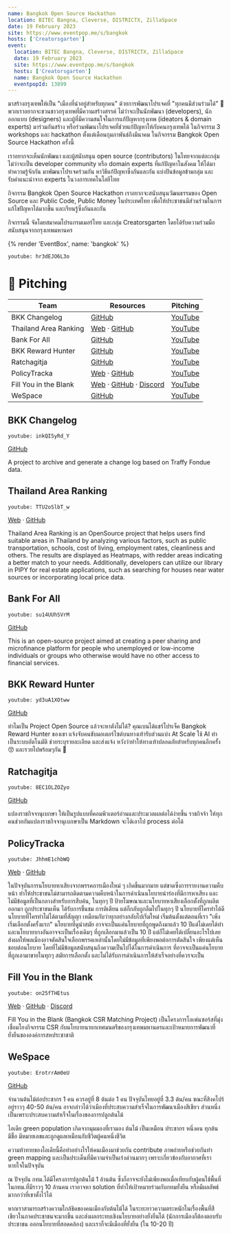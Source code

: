 ```yaml
---
name: Bangkok Open Source Hackathon
location: BITEC Bangna, Cleverse, DISTRICTX, ZillaSpace
date: 19 February 2023
site: https://www.eventpop.me/s/bangkok
hosts: ['Creatorsgarten']
event:
  location: BITEC Bangna, Cleverse, DISTRICTX, ZillaSpace
  date: 19 February 2023
  site: https://www.eventpop.me/s/bangkok
  hosts: ['Creatorsgarten']
  name: Bangkok Open Source Hackathon
  eventpopId: 13899
---
```


มาสร้างกรุงเทพให้เป็น "เมืองที่น่าอยู่สำหรับทุกคน" ด้วยการพัฒนาโปรเจคที่ "ทุกคนมีส่วนร่วมได้" 💖
พวกเราอยากจะชวนชาวกรุงเทพที่มีความสร้างสรรค์ ไม่ว่าจะเป็นนักพัฒนา (developers), นักออกแบบ (designers) และผู้ที่มีความสนใจในการแก้ปัญหากรุงเทพ (ideators & domain experts) มาร่วมกันสร้าง หรือร่วมพัฒนาโปรเจคที่ช่วยแก้ปัญหาให้กับคนกรุงเทพได้ ในกิจกรรม 3 workshops และ hackathon ตั้งแต่เดือนกุมภาพันธ์ถึงมีนาคม ในกิจกรรม Bangkok Open Source Hackathon ครั้งนี้

เราอยากจะเห็นนักพัฒนา และผู้สนับสนุน open source (contributors) ในไทยจากแต่ละกลุ่ม ไม่ว่าจะเป็น developer community หรือ domain experts ที่แก้ปัญหาในสังคม ให้ได้มาทำความรู้จักกัน มาพัฒนาโปรเจคร่วมกัน หาวิธีแก้ปัญหาซึ่งกันและกัน แบ่งปันข้อมูลข้ามกลุ่ม และรับคำแนะนำจาก experts ในวงการเทคโนโลยีไทย

กิจกรรม Bangkok Open Source Hackathon เราอยากจะสนับสนุนวัฒนธรรมของ Open Source และ Public Code, Public Money ในประเทศไทย เพื่อให้ประชาชนมีส่วนร่วมในการแก้ไขปัญหาได้มากขึ้น และเรียนรู้ซึ่งกันและกัน

กิจกรรมนี้ จัดโดยสมาคมโปรแกรมเมอร์ไทย และกลุ่ม Creatorsgarten โดยได้รับความร่วมมือสนับสนุนจากกรุงเทพมหานคร

{% render 'EventBox', name: 'bangkok' %}

`youtube: hr3dEJO6L3o`

# 🎤 Pitching

| Team | Resources | Pitching |
| - | - | - |
| BKK Changelog | [GitHub](https://github.com/creatorsgarten/bkkchangelog) | [YouTube](https://www.youtube.com/watch?v=inkQI5yRd_Y&list=PLTuz2sLvbRpzm0mrgASH1s0PkMRNE5Fbl&index=2) |
| Thailand Area Ranking | [Web](https://tar.tensormik.com/) · [GitHub](https://github.com/kang49/thailand_area_ranking) | [YouTube](https://www.youtube.com/watch?v=TTU2oSlbT_w&list=PLTuz2sLvbRpzm0mrgASH1s0PkMRNE5Fbl&index=3) |
| Bank For All | [GitHub](https://github.com/bankforall/bank4all) | [YouTube](https://www.youtube.com/watch?v=su14UUhSVrM&list=PLTuz2sLvbRpzm0mrgASH1s0PkMRNE5Fbl&index=4) |
| BKK Reward Hunter | [GitHub](https://github.com/wasdee/bkk-reward-hunter) | [YouTube](https://www.youtube.com/watch?v=yd3uA1XOtww&list=PLTuz2sLvbRpzm0mrgASH1s0PkMRNE5Fbl&index=5) |
| Ratchagitja | [GitHub](https://github.com/narze/ratchagitja.md) | [YouTube](https://www.youtube.com/watch?v=8EC1OLZOZyo&list=PLTuz2sLvbRpzm0mrgASH1s0PkMRNE5Fbl&index=6)
| PolicyTracka | [Web](https://policytracka.vercel.app) · [GitHub](https://github.com/policytracka/policytracka) | [YouTube](https://www.youtube.com/watch?v=JhhmE1chbWQ&list=PLTuz2sLvbRpzm0mrgASH1s0PkMRNE5Fbl&index=7) |
| Fill You in the Blank | [Web](https://fill-you-in-the-blank.vercel.app/) · [GitHub](https://github.com/nattaaek/fill-you-in-the-blank) · [Discord](https://discord.gg/EJkkPTSRYC) | [YouTube](https://www.youtube.com/watch?v=on25fTHEtus&list=PLTuz2sLvbRpzm0mrgASH1s0PkMRNE5Fbl&index=8) |
| WeSpace | [GitHub](https://github.com/BKK-WeSpace/tree-population) | [YouTube](https://www.youtube.com/watch?v=ErotrrAm0eU&list=PLTuz2sLvbRpzm0mrgASH1s0PkMRNE5Fbl&index=9) |

## BKK Changelog

`youtube: inkQI5yRd_Y`

[GitHub](https://github.com/creatorsgarten/bkkchangelog)

A project to archive and generate a change log based on Traffy Fondue data.

## Thailand Area Ranking

`youtube: TTU2oSlbT_w`

[Web](https://tar.tensormik.com/) · [GitHub](https://github.com/kang49/thailand_area_ranking)

Thailand Area Ranking is an OpenSource project that helps users find suitable areas in Thailand by analyzing various factors, such as public transportation, schools, cost of living, employment rates, cleanliness and others. The results are displayed as Heatmaps, with redder areas indicating a better match to your needs. Additionally, developers can utilize our library in PIPY for real estate applications, such as searching for houses near water sources or incorporating local price data.

## Bank For All

`youtube: su14UUhSVrM`

[GitHub](https://github.com/bankforall/bank4all)

This is an open-source project aimed at creating a peer sharing and microfinance platform for people who unemployed or low-income individuals or groups who otherwise would have no other access to financial services.

## BKK Reward Hunter

`youtube: yd3uA1XOtww`

[GitHub](https://github.com/wasdee/bkk-reward-hunter)

ทำไมเป็น Project Open Source แล้วจะหาตังไม่ได้? 
คุณเบนได้แชร์โปรเจ็ค Bangkok Reward Hunter ของเขา
แจ้งจับคนขับมอเตอร์ไซต์บนทางเท้ารับส่วนแบ่ง At Scale
ใช้ AI ทำเป็นระบบอัตโนมัติ ช่วยระบุรายละเอียด และส่งแจ้ง
หวังว่าทำให้ทางเท้าปลอดภัยสำหรับทุกคนอีกครั้ง 😚 และรวยไปพร้อมๆกัน 🤑

## Ratchagitja

`youtube: 8EC1OLZOZyo`

[GitHub](https://github.com/narze/ratchagitja.md)

แปลงราชกิจจานุเบกษา ให้เป็นรูปแบบที่คอมพิวเตอร์อ่านและประมวลผลต่อได้ง่ายขึ้น ราชกิจจ้า ให้ทุกคนช่วยกันแปลงราชกิจจานุเบกษาเป็น Markdown จะได้เอาไป process ต่อได้

## PolicyTracka

`youtube: JhhmE1chbWQ`

[Web](https://policytracka.vercel.app) · [GitHub](https://github.com/policytracka/policytracka)

ในปัจจุบันการนโยบายหาเสียงจากพรรคการเมืองใหม่ ๆ เกิดขึ้นมากมาย แต่ขาดซึ่งการรายงานความคืบหน้า ทำให้ประชาชนไม่สามารถติดตามความคืบหน้าในการดำเนินนโยบายนำร่องที่มีการหาเสียง และไม่มีข้อมูลที่เป็นกลางสำหรับการสืบค้น, ในทุกๆ ปี ป้ายโฆษณาและนโยบายหาเสียงเลือกตั้งที่ถูกผลิตออกมา ถูกประชาชนเห็น ได้รับการชื่นชม การติเตียน แต่ก็กลับถูกลืมไปในทุกๆ ปี นโยบายที่ใครทำได้ดี นโยบายที่ใครทำไม่ได้ตามที่สัญญา เหมือนกับว่าทุกอย่างกลับไปเริ่มใหม่ เริ่มต้นตั้งแต่ตอนที่เรา "เพิ่งเริ่มเลือกตั้งครั้งแรก" นโยบายที่ดูนำสมัย อาจจะเป็นแค่นโยบายที่ถูกพูดถึงมาแล้ว 10 ปีแต่ไม่เคยได้ทำ และนโยบายบางอันอาจจะเป็นเรื่องเดิมๆ ที่ถูกเลือกมาแล้วเป็น 10 ปี แต่ก็ไม่เคยได้เปลี่ยนอะไรไปเลย ส่งผลให้พลเมืองอาจตัดสินใจเลือกพรรคเหล่านั้นโดยไม่มีข้อมูลที่เพียงพอต่อการตัดสินใจ เพียงแต่เห็นชอบต่อนโยบาย โดยที่ไม่มีข้อมูลสนับสนุนถึงความเป็นไปได้ในการดำเนินการ ที่อาจจะเป็นแค่นโยบายที่ถูกเอามาขายในทุกๆ สมัยการเลือกตั้ง และไม่ได้รับการดำเนินการให้สำเร็จอย่างที่ควรจะเป็น

## Fill You in the Blank

`youtube: on25fTHEtus`

[Web](https://fill-you-in-the-blank.vercel.app/) · [GitHub](https://github.com/nattaaek/fill-you-in-the-blank) · [Discord](https://discord.gg/EJkkPTSRYC)

Fill You in the Blank (Bangkok CSR Matching Project) เป็นโครงการโอเพ่นซอร์สที่มุ่งเชื่อมโยงกิจกรรม CSR กับนโยบายนายกเทศมนตรีของกรุงเทพมหานครและเป้าหมายการพัฒนาที่ยั่งยืนขององค์การสหประชาชาติ

## WeSpace

`youtube: ErotrrAm0eU`

[GitHub](https://github.com/BKK-WeSpace/tree-population)

จำนวนต้นไม้ต่อประชากร 1 คน ควรอยู่ที่ 8 ต้นต่อ 1 คน ปัจจุบันไทยอยู่ที่ 3.3 ต้น/คน ขณะที่สิงคโปร์อยู่ราวๆ 40-50 ต้น/คน อาจกล่าวได้ว่าเมืองที่ประสบความสำเร็จในการพัฒนาเมืองสีเขียว ส่วนหนึ่งเป็นเพราะประสบความสำเร็จในเรื่องของการปลูกต้นไม้

ไอเดีย green population เกิดจากมุมมองที่เรามอง ต้นไม้ เป็นเหมือน ประชากร หนึ่งคน ทุกต้นมีชื่อ มีหมายเลขและถูกดูแลเหมือนกับชีวิตผู้คนหนึ่งชีวิต

ความท้าทายของไอเดียนี้คือทำอย่างไรให้คนเมืองมาช่วยกัน contribute ภาพถ่ายหรือช่วยกันทำ green mapping และเป็นประเด็นที่มีความจำเป็นเร่งด่วนมากๆ เพราะเกี่ยวข้องกับอากาศที่เราหายใจในปัจจุบัน

ณ ปัจจุบัน กทม.ได้มีโครงการปลูกต้นไม้ 1 ล้านต้น ซึ่งก็อาจจะยังไม่เพียงพอเมื่อเทียบกับผู้คนใช้พื้นที่ในกทม.ที่มีราวๆ 10 ล้านคน เราอาจหา solution ที่ทำให้เป้าหมายร่วมกับกทมยั่งยืน หรือมีผลลัพธ์มากกว่าที่เขาตั้งไว้ได้

หากเราสามารถสร้างความใกล้ชิดของคนเมืองกับต้นไม้ได้ ในระยะยาวความตระหนักในเรื่องพื้นที่สีเขียวในภาคประชาชนจะมากขึ้น และส่งผลกระทบเชิงนโยบายอย่างยั่งยืนได้ (นักการเมืองก็ต้องตอบรับประชาชน ออกนโยบายที่สอดคล้อง) และเราก็จะมีเมืองที่ยั่งยืน (ใน 10-20 ปี)

